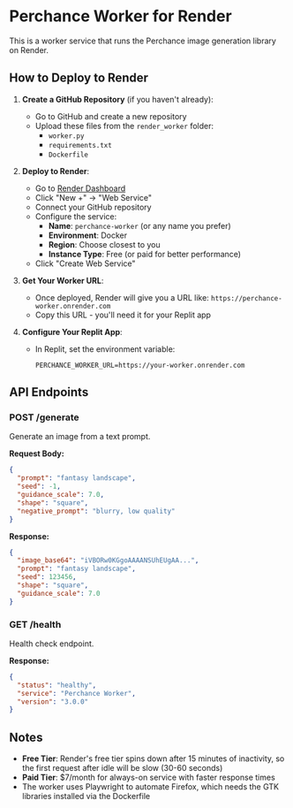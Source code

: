 # Perchance Worker for Render

This is a worker service that runs the Perchance image generation library on Render.

## How to Deploy to Render

1. **Create a GitHub Repository** (if you haven't already):
   - Go to GitHub and create a new repository
   - Upload these files from the `render_worker` folder:
     - `worker.py`
     - `requirements.txt`
     - `Dockerfile`

2. **Deploy to Render**:
   - Go to [Render Dashboard](https://dashboard.render.com/)
   - Click "New +" → "Web Service"
   - Connect your GitHub repository
   - Configure the service:
     - **Name**: `perchance-worker` (or any name you prefer)
     - **Environment**: Docker
     - **Region**: Choose closest to you
     - **Instance Type**: Free (or paid for better performance)
   - Click "Create Web Service"

3. **Get Your Worker URL**:
   - Once deployed, Render will give you a URL like: `https://perchance-worker.onrender.com`
   - Copy this URL - you'll need it for your Replit app

4. **Configure Your Replit App**:
   - In Replit, set the environment variable:
     ```
     PERCHANCE_WORKER_URL=https://your-worker.onrender.com
     ```

## API Endpoints

### POST /generate
Generate an image from a text prompt.

**Request Body:**
```json
{
  "prompt": "fantasy landscape",
  "seed": -1,
  "guidance_scale": 7.0,
  "shape": "square",
  "negative_prompt": "blurry, low quality"
}
```

**Response:**
```json
{
  "image_base64": "iVBORw0KGgoAAAANSUhEUgAA...",
  "prompt": "fantasy landscape",
  "seed": 123456,
  "shape": "square",
  "guidance_scale": 7.0
}
```

### GET /health
Health check endpoint.

**Response:**
```json
{
  "status": "healthy",
  "service": "Perchance Worker",
  "version": "3.0.0"
}
```

## Notes

- **Free Tier**: Render's free tier spins down after 15 minutes of inactivity, so the first request after idle will be slow (30-60 seconds)
- **Paid Tier**: $7/month for always-on service with faster response times
- The worker uses Playwright to automate Firefox, which needs the GTK libraries installed via the Dockerfile
